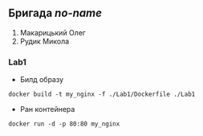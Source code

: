 ## Бригада ___no-name___

1. Макарицький Олег
2. Рудик Микола


### Lab1

- Билд образу
```
docker build -t my_nginx -f ./Lab1/Dockerfile ./Lab1
```

- Ран контейнера
```
docker run -d -p 80:80 my_nginx
```
